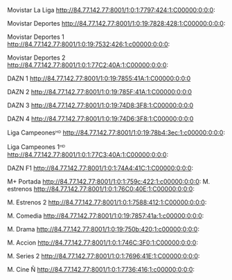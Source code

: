 Movistar La Liga
http://84.77.142.77:8001/1:0:1:7797:424:1:C00000:0:0:0:

Movistar Deportes
http://84.77.142.77:8001/1:0:19:7828:428:1:C00000:0:0:0:

Movistar Deportes 1
http://84.77.142.77:8001/1:0:19:7532:426:1:c00000:0:0:0:

Movistar Deportes 2
http://84.77.142.77:8001/1:0:1:77C2:40A:1:C00000:0:0:0: 

DAZN 1
http://84.77.142.77:8001/1:0:19:7855:41A:1:C00000:0:0:0

DAZN 2
http://84.77.142.77:8001/1:0:19:785F:41A:1:C00000:0:0:0

DAZN 3
http://84.77.142.77:8001/1:0:19:74D8:3F8:1:C00000:0:0:0

DAZN 4
http://84.77.142.77:8001/1:0:19:74D6:3F8:1:C00000:0:0:0 

Liga Campeonesᴴᴰ
http://84.77.142.77:8001/1:0:19:78b4:3ec:1:c00000:0:0:0:

Liga Campeones 1ᴴᴰ
http://84.77.142.77:8001/1:0:1:77C3:40A:1:C00000:0:0:0:
 
DAZN F1
http://84.77.142.77:8001/1:0:1:74A4:41C:1:C00000:0:0:0:

M+ Portada
http://84.77.142.77:8001/1:0:1:759c:422:1:c00000:0:0:0:
M. estrenos
http://84.77.142.77:8001/1:0:1:76C0:40E:1:C00000:0:0:0:

M. Estrenos 2
http://84.77.142.77:8001/1:0:1:7588:412:1:C00000:0:0:0:

 M. Comedia
http://84.77.142.77:8001/1:0:19:7857:41a:1:c00000:0:0:0:

 M. Drama
http://84.77.142.77:8001/1:0:19:750b:420:1:c00000:0:0:0:

 M. Accion
http://84.77.142.77:8001/1:0:1:746C:3F0:1:C00000:0:0:0:

M. Series 2
http://84.77.142.77:8001/1:0:1:7696:41E:1:C00000:0:0:0:

M. Cine Ñ
http://84.77.142.77:8001/1:0:1:7736:416:1:c00000:0:0:0:
